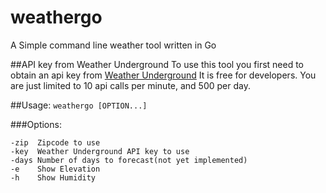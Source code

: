 # weathergo
A Simple command line weather tool written in Go

##API key from Weather Underground
To use this tool you first need to obtain an api key from
[Weather Underground](https://www.wunderground.com/weather/api)
It is free for developers. You are just limited to 10 api calls per minute,
and 500 per day.

##Usage: `weathergo [OPTION...]`

###Options:
```-h		Show Humidity
-zip  Zipcode to use
-key  Weather Underground API key to use
-days Number of days to forecast(not yet implemented)
-e    Show Elevation
-h    Show Humidity
```
